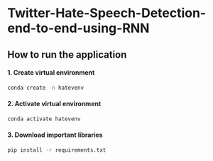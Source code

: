 # Twitter-Hate-Speech-Detection-end-to-end-using-RNN

## How to run the application

#### 1. Create virtual environment
```bash
conda create -n hatevenv
```
#### 2. Activate virtual environment
```bash
conda activate hatevenv
```
#### 3. Download important libraries
```bash
pip install -r requirements.txt
```